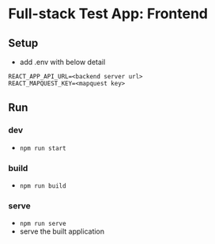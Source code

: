 # Full-stack Test App: Frontend

## Setup
- add .env with below detail
```
REACT_APP_API_URL=<backend server url>
REACT_MAPQUEST_KEY=<mapquest key>
```

## Run

### dev

- `npm run start`

### build

- `npm run build`

### serve

- `npm run serve`
- serve the built application
